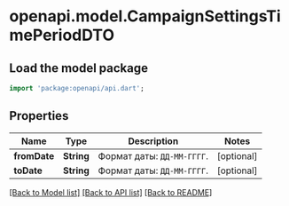 # openapi.model.CampaignSettingsTimePeriodDTO

## Load the model package
```dart
import 'package:openapi/api.dart';
```

## Properties
Name | Type | Description | Notes
------------ | ------------- | ------------- | -------------
**fromDate** | **String** | Формат даты: `ДД-ММ-ГГГГ`.  | [optional] 
**toDate** | **String** | Формат даты: `ДД-ММ-ГГГГ`.  | [optional] 

[[Back to Model list]](../README.md#documentation-for-models) [[Back to API list]](../README.md#documentation-for-api-endpoints) [[Back to README]](../README.md)


